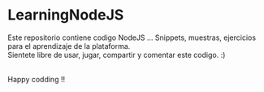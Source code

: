 LearningNodeJS
==============

Este repositorio contiene codigo NodeJS ... Snippets, muestras, ejercicios para el aprendizaje de la plataforma.<br>
Sientete libre de usar, jugar, compartir y comentar este codigo. :)<br><br>

Happy codding !!
